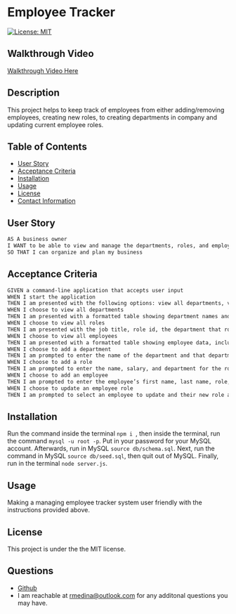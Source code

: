 # Employee Tracker

  [![License: MIT](https://img.shields.io/badge/License-MIT-yellow.svg)](https://opensource.org/licenses/MIT)

  ## Walkthrough Video
  [Walkthrough Video Here](https://drive.google.com/file/d/1oguZ8dTFEelDin9c_4k2NxOt4kFvxg8x/view)

  ## Description
  This project helps to keep track of employees from either adding/removing employees, creating new roles, to creating departments in company  and updating  current employee roles.
  
  ## Table of Contents
  * [User Story](#user-story)
  * [Acceptance Criteria](#acceptance-criteria)
  * [Installation](#installation)
  * [Usage](#usage)
  * [License](#license)
  * [Contact Information](#questions)
  
  ## User Story

  ```md
  AS A business owner
  I WANT to be able to view and manage the departments, roles, and employees in my company
  SO THAT I can organize and plan my business
  ```

  ## Acceptance Criteria

  ```md
  GIVEN a command-line application that accepts user input
  WHEN I start the application
  THEN I am presented with the following options: view all departments, view all roles, view all employees, add a department, add a role, add an employee, and update an employee role
  WHEN I choose to view all departments
  THEN I am presented with a formatted table showing department names and department ids
  WHEN I choose to view all roles
  THEN I am presented with the job title, role id, the department that role belongs to, and the salary for that role
  WHEN I choose to view all employees
  THEN I am presented with a formatted table showing employee data, including employee ids, first names, last names, job titles, departments, salaries, and managers that the employees report to
  WHEN I choose to add a department
  THEN I am prompted to enter the name of the department and that department is added to the database
  WHEN I choose to add a role
  THEN I am prompted to enter the name, salary, and department for the role and that role is added to the database
  WHEN I choose to add an employee
  THEN I am prompted to enter the employee’s first name, last name, role, and manager, and that employee is added to the database
  WHEN I choose to update an employee role
  THEN I am prompted to select an employee to update and their new role and this information is updated in the database 
  ```

  ## Installation
  Run the command inside the terminal ```npm i ```, then inside the terminal, run the command ```mysql -u root -p```. Put in your password for your MySQL account. Afterwards, run in MySQL ```source db/schema.sql```. Next, run the command in MySQL ```source db/seed.sql```, then quit out of MySQL. Finally, run in the terminal ```node server.js```.
  
  ## Usage
  Making a managing employee tracker system user friendly with the instructions provided above.

  ## License
  This project is under the the MIT license.

  ## Questions
  * [Github](https://github.com/Ricky22M)
  * I am reachable at rmedina@outlook.com for any additonal questions you may have.